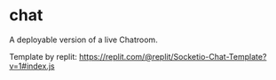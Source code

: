 # chat
A deployable version of a live Chatroom.

Template by replit: https://replit.com/@replit/Socketio-Chat-Template?v=1#index.js
